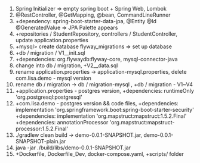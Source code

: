 1. Spring Initializer => empty spring boot + Spring Web, Lombok
2. @RestController, @GetMapping, @bean, CommandLineRunner
3. +dependency: spring-boot-starter-data-jpa, @Entity @Id @GeneratedValue => JPA Palette appears
4. +repositories / StudentRepository, controllers / StudentController, update application.properties
5. +mysql> create database flyway_migrations => set up database
6. +db / migration / V1__init.sql
7. +dependencies: org.flywaydb:flyway-core, mysql-connector-java
8. change into db / migration, +V2__data.sql
9. rename application.properties -> application-mysql.properties, delete com.lisa.demo - mysql version
10. rename db / migration -> db / migration-mysql , +db / migration - V1~V4
11. +application.properties - postgres version, +dependencies: runtimeOnly 'org.postgresql:postgresql'
12. +com.lisa.demo - postgres version && code files,
    +dependencies: implementation 'org.springframework.boot:spring-boot-starter-security'
    +dependencies: implementation 'org.mapstruct:mapstruct:1.5.2.Final'
    +dependencies: annotationProcessor 'org.mapstruct:mapstruct-processor:1.5.2.Final'
13. ./gradlew clean build -> demo-0.0.1-SNAPSHOT.jar, demo-0.0.1-SNAPSHOT-plain.jar 
14. java -jar ./build/libs/demo-0.0.1-SNAPSHOT.jar
15. +Dockerfile, Dockerfile_Dev, docker-compose.yaml, +scripts/ folder